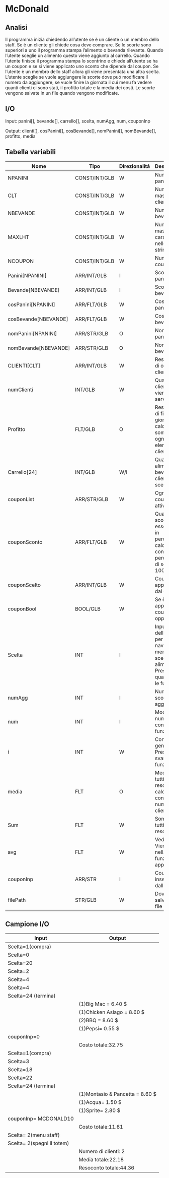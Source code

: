 # McDonald

## Analisi

Il programma inizia chiedendo all’utente se è un cliente o un membro
dello staff. Se è un cliente gli chiede cosa deve comprare. Se le scorte
sono superiori a uno il programma stampa l’alimento o bevanda rilevante.
Quando l’utente sceglie un alimento questo viene aggiunto al carrello.
Quando l’utente finisce il programma stampa lo scontrino e chiede
all’utente se ha un coupon e se si viene applicato uno sconto che
dipende dal coupon. Se l’utente è un membro dello staff allora gli viene
presentata una altra scelta. L’utente sceglie se vuole aggiungere le
scorte dove puó modificare il numero da aggiungere, se vuole finire la
giornata il cui menu fa vedere quanti clienti ci sono stati, il profitto
totale e la media dei costi. Le scorte vengono salvate in un file quando 
vengono modificate.

## I/O

Input: panini\[\], bevande\[\], carrello\[\], scelta, numAgg, num,
couponInp

Output: clienti\[\], cosPanini\[\], cosBevande\[\], nomPanini\[\],
nomBevande\[\], profitto, media

## Tabella variabili

| Nome                   | Tipo          | Direzionalitá | Descrizione                                                                                              |
|------------------------|---------------|---------------|----------------------------------------------------------------------------------------------------------|
| NPANINI                | CONST/INT/GLB | W             | Numero di panini                                                                                         |
| CLT                    | CONST/INT/GLB | W             | Numero massimo di clienti                                                                                |
| NBEVANDE               | CONST/INT/GLB | W             | Numero di bevande                                                                                        |
| MAXLHT                 | CONST/INT/GLB | W             | Numero massimo di caratteri nelle stringhe                                                               |
| NCOUPON                | CONST/INT/GLB | W             | Numero di coupon                                                                                         |
| Panini\[NPANINI\]      | ARR/INT/GLB   | I             | Scorte dei panini                                                                                        |
| Bevande\[NBEVANDE\]    | ARR/INT/GLB   | I             | Scorte delle bevande                                                                                     |
| cosPanini\[NPANINI\]   | ARR/FLT/GLB   | W             | Costo dei panini                                                                                         |
| cosBevande\[NBEVANDE\] | ARR/FLT/GLB   | W             | Costo delle bevande                                                                                      |
| nomPanini\[NPANINI\]   | ARR/STR/GLB   | O             | Nome dei panini                                                                                          |
| nomBevande\[NBEVANDE\] | ARR/STR/GLB   | O             | Nome delle bevande                                                                                       |
| CLIENTI\[CLT\]         | ARR/INT/GLB   | W             | Resoconto di ogni cliente                                                                                |
| numClienti             | INT/GLB       | W             | Quale cliente viene servito                                                                              |
| Profitto               | FLT/GLB       | O             | Resoconto di fine giornata calcolato sommando ogni elemento di clienti                                   |
| Carrello\[24\]         | INT/GLB       | W/I           | Quale alimenti o bevande il cliente ha scelto                                                            |
| couponList             | ARR/STR/GLB   | W             | Ogni coupon attivabile                                                                                   |
| couponSconto           | ARR/FLT/GLB   | W             | Quanto sconto deve essere tolto in percentuale calcolato con ( percentuale di sconto / 100 )             |
| couponScelto           | ARR/INT/GLB   | W             | Coupon applicato dal cliente                                                                             |
| couponBool             | BOOL/GLB      | W             | Se è stato applicato un coupon oppure no                                                                 |
| Scelta                 | INT           | I             | Input dell’utente per navigare nei menu o per scegliere un alimento. Presente in quasi tutte le funzioni |
| numAgg                 | INT           | I             | Numero di scorte da aggiungere                                                                           |
| num                    | INT           | I             | Modifica numAgg con la sua funzione                                                                      |
| i                      | INT           | W             | Contatore generico. Presente in svariate funzioni                                                        |
| media                  | FLT           | O             | Media di tutti i resoconti calcolato con ( sum / numero di clienti )                                     |
| Sum                    | FLT           | W             | Somma di tutti i resoconti                                                                               |
| avg                    | FLT           | W             | Vedi media. Viene usata nella funzione apposita                                                          |
| couponInp              | ARR/STR       | I             | Coupon inserito dall’utente                                                                              |
| filePath               | STR/GLB       | W             | Dove viene salvato il file                                                                               |

## Campione I/O

| Input                      | Output                          |
|----------------------------|---------------------------------|
| Scelta=1(compra)           |                                 |
| Scelta=0                   |                                 |
| Scelta=20                  |                                 |
| Scelta=2                   |                                 |
| Scelta=4                   |                                 |
| Scelta=4                   |                                 |
| Scelta=24 (termina)        |                                 |
|                            | (1)Big Mac = 6.40 $             |
|                            | (1)Chicken Asiago = 8.60 $      |
|                            | (2)BBQ = 8.60 $                 |
|                            | (1)Pepsi= 0.55 $                |
| couponInp=0                |                                 |
|                            | Costo totale:32.75              |
| Scelta=1(compra)           |                                 |
| Scelta=3                   |                                 |
| Scelta=18                  |                                 |
| Scelta=22                  |                                 |
| Scelta=24 (termina)        |                                 |
|                            | (1)Montasio & Pancetta = 8.60 $ |
|                            | (1)Acqua= 1.50 $                |
|                            | (1)Sprite= 2.80 $               |
| couponInp= MCDONALD10      |                                 |
|                            | Costo totale:11.61              |
| Scelta= 2(menu staff)      |                                 |
| Scelta= 2(spegni il totem) |                                 |
|                            | Numero di clienti: 2            |
|                            | Media totale:22.18              |
|                            | Resoconto totale:44.36          |
